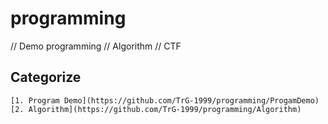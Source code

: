 # programming
// Demo programming // Algorithm // CTF

## Categorize

	[1. Program Demo](https://github.com/TrG-1999/programming/ProgamDemo)
	[2. Algorithm](https://github.com/TrG-1999/programming/Algorithm)